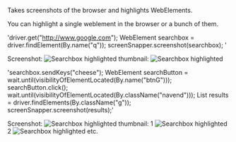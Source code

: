 Takes screenshots of the browser and highlights WebElements.

You can highlight a single weblement in the browser or a bunch of them.

'driver.get("http://www.google.com");
 WebElement searchbox = driver.findElement(By.name("q"));
 screenSnapper.screenshot(searchbox);
 '

 Screenshot:
 ![Searchbox highlighted](https://raw.github.com/nicegraham/SeleniumScreenSnapper/master/images/1352712088481.png)
 thumbnail:
 ![Searchbox highlighted](https://raw.github.com/nicegraham/SeleniumScreenSnapper/master/images/thumbnails/1352712088481.png)

 'searchbox.sendKeys("cheese");
 WebElement searchButton = wait.until(visibilityOfElementLocated(By.name("btnG")));
 searchButton.click();
 wait.until(visibilityOfElementLocated(By.className("navend")));
 List<WebElement> results = driver.findElements(By.className("g"));
 screenSnapper.screenshot(results);'

 Screenshot:
 ![Searchbox highlighted](https://raw.github.com/nicegraham/SeleniumScreenSnapper/master/images/1352712091765.png)
 thumbnail:
 1
 ![Searchbox highlighted](https://raw.github.com/nicegraham/SeleniumScreenSnapper/master/images/thumbnails/1352712091765_1.png)
 2
 ![Searchbox highlighted](https://raw.github.com/nicegraham/SeleniumScreenSnapper/master/images/thumbnails/1352712091765_2.png)
 etc.